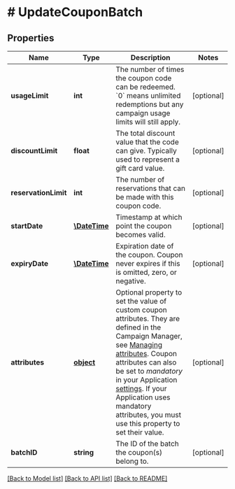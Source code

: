 # # UpdateCouponBatch

## Properties

Name | Type | Description | Notes
------------ | ------------- | ------------- | -------------
**usageLimit** | **int** | The number of times the coupon code can be redeemed. &#x60;0&#x60; means unlimited redemptions but any campaign usage limits will still apply. | [optional] 
**discountLimit** | **float** | The total discount value that the code can give. Typically used to represent a gift card value. | [optional] 
**reservationLimit** | **int** | The number of reservations that can be made with this coupon code. | [optional] 
**startDate** | [**\DateTime**](\DateTime.md) | Timestamp at which point the coupon becomes valid. | [optional] 
**expiryDate** | [**\DateTime**](\DateTime.md) | Expiration date of the coupon. Coupon never expires if this is omitted, zero, or negative. | [optional] 
**attributes** | [**object**](.md) | Optional property to set the value of custom coupon attributes. They are defined in the Campaign Manager, see [Managing attributes](https://docs.talon.one/docs/product/account/dev-tools/managing-attributes).  Coupon attributes can also be set to _mandatory_ in your Application [settings](https://docs.talon.one/docs/product/applications/using-attributes#making-attributes-mandatory). If your Application uses mandatory attributes, you must use this property to set their value. | [optional] 
**batchID** | **string** | The ID of the batch the coupon(s) belong to. | [optional] 

[[Back to Model list]](../../README.md#documentation-for-models) [[Back to API list]](../../README.md#documentation-for-api-endpoints) [[Back to README]](../../README.md)


